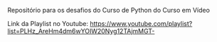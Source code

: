 Repositório para os desafios do Curso de Python do Curso em Vídeo

Link da Playlist no Youtube:
https://www.youtube.com/playlist?list=PLHz_AreHm4dm6wYOIW20Nyg12TAjmMGT-
